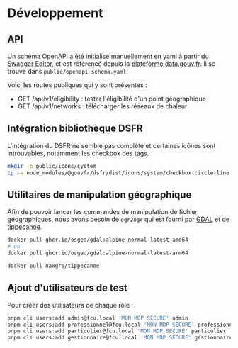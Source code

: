 # Développement

## API

Un schéma OpenAPI a été initialisé manuellement en yaml à partir du [Swagger Editor](https://editor-next.swagger.io/), et est référencé depuis la [plateforme data.gouv.fr](https://www.data.gouv.fr/fr/dataservices/api-france-chaleur-urbaine/).
Il se trouve dans `public/openapi-schema.yaml`.

Voici les routes publiques qui y sont présentes :
- GET /api/v1/eligibility : tester l'éligibilité d'un point géographique
- GET /api/v1/networks : télécharger les réseaux de chaleur


## Intégration bibliothèque DSFR

L'intégration du DSFR ne semble pas complète et certaines icônes sont introuvables, notamment les checkbox des tags.

```sh
mkdir -p public/icons/system
cp -a node_modules/@gouvfr/dsfr/dist/icons/system/checkbox-circle-line.svg public/icons/system/checkbox-circle-line.svg
```

## Utilitaires de manipulation géographique

Afin de pouvoir lancer les commandes de manipulation de fichier géographiques, nous avons besoin de `ogr2ogr` qui est fourni par [GDAL](https://gdal.org/en/stable/download.html) et de [tippecanoe](https://github.com/mapbox/tippecanoe).

```sh
docker pull ghcr.io/osgeo/gdal:alpine-normal-latest-amd64
# ou
docker pull ghcr.io/osgeo/gdal:alpine-normal-latest-arm64

docker pull naxgrp/tippecanoe
```

## Ajout d'utilisateurs de test

Pour créer des utilisateurs de chaque rôle :
```sh
pnpm cli users:add admin@fcu.local 'MON MDP SECURE' admin
pnpm cli users:add professionnel@fcu.local 'MON MDP SECURE' professionnel
pnpm cli users:add particulier@fcu.local 'MON MDP SECURE' particulier
pnpm cli users:add gestionnaire@fcu.local 'MON MDP SECURE' gestionnaire ENGIE_2407C,ENGIE_2305C,ENGIE_7615C,ENGIE_6105C
```
